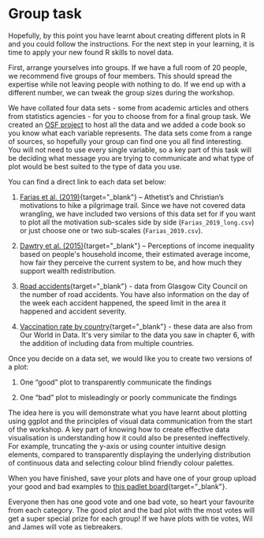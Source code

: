 # Group task

Hopefully, by this point you have learnt about creating different plots in R and you could follow the instructions. For the next step in your learning, it is time to apply your new found R skills to novel data. 

First, arrange yourselves into groups. If we have a full room of 20 people, we recommend five groups of four members. This should spread the expertise while not leaving people with nothing to do. If we end up with a different number, we can tweak the group sizes during the workshop. 

We have collated four data sets - some from academic articles and others from statistics agencies - for you to choose from for a final group task. We created an [OSF project](https://osf.io/9hy5s/) to host all the data and we added a code book so you know what each variable represents. The data sets come from a range of sources, so hopefully your group can find one you all find interesting. You will not need to use every single variable, so a key part of this task will be deciding what message you are trying to communicate and what type of plot would be best suited to the type of data you use. 

You can find a direct link to each data set below:

1. [Farias et al. (2019)](https://osf.io/f85ux/){target="_blank"} – Athetist’s and Christian’s motivations to hike a pilgrimage trail. Since we have not covered data wrangling, we have included two versions of this data set for if you want to plot all the motivation sub-scales side by side (`Farias_2019_long.csv`) or just choose one or two sub-scales (`Farias_2019.csv`).

2. [Dawtry et al. (2015)](https://osf.io/73jzf/){target="_blank"} – Perceptions of income inequality based on people's household income, their estimated average income, how fair they perceive the current system to be, and how much they support wealth redistribution. 

3. [Road accidents](https://osf.io/3yb4s/){target="_blank"} - data from Glasgow City Council on the number of road accidents. You have also information on the day of the week each accident happened, the speed limit in the area it happened and accident severity.

4. [Vaccination rate by country](https://osf.io/js69f/){target="_blank"} - these data are also from Our World in Data. It's very similar to the data you saw in chapter 6, with the addition of including data from multiple countries.

Once you decide on a data set, we would like you to create two versions of a plot:

1. One “good” plot to transparently communicate the findings

2. One “bad” plot to misleadingly or poorly communicate the findings

The idea here is you will demonstrate what you have learnt about plotting using ggplot and the principles of visual data communication from the start of the workshop. A key part of knowing how to create effective data visualisation is understanding how it could also be presented ineffectively. For example, truncating the y-axis or using counter intuitive design elements, compared to transparently displaying the underlying distribution of continuous data and selecting colour blind friendly colour palettes. 

When you have finished, save your plots and have one of your group upload your good and bad examples to [this padlet board](https://padlet.com/jebartlett94/f92uhrqftfdti352){target="_blank"}. 

Everyone then has one good vote and one bad vote, so heart your favourite from each category. The good plot and the bad plot with the most votes will get a super special prize for each group! If we have plots with tie votes, Wil and James will vote as tiebreakers. 
